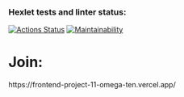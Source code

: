 ### Hexlet tests and linter status:

[![Actions Status](https://github.com/KhikmatullinB/frontend-project-11/actions/workflows/hexlet-check.yml/badge.svg)](https://github.com/KhikmatullinB/frontend-project-11/actions)
[![Maintainability](https://api.codeclimate.com/v1/badges/b31438122d3ba4876f42/maintainability)](https://codeclimate.com/github/KhikmatullinB/frontend-project-11/maintainability)

<h1>Join:</h1>
<p>https://frontend-project-11-omega-ten.vercel.app/</p>
